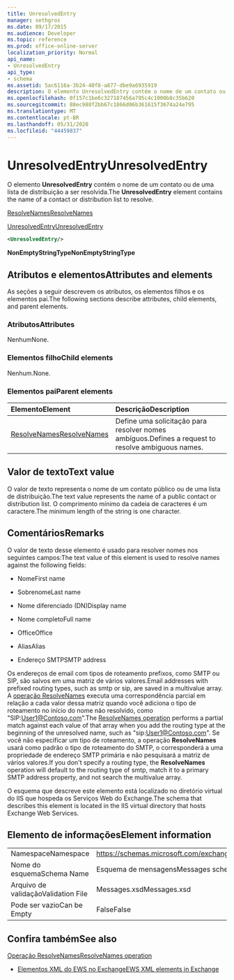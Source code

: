 ```yaml
---
title: UnresolvedEntry
manager: sethgros
ms.date: 09/17/2015
ms.audience: Developer
ms.topic: reference
ms.prod: office-online-server
localization_priority: Normal
api_name:
- UnresolvedEntry
api_type:
- schema
ms.assetid: 5ac6116a-3b24-40f8-a877-dbe9a6935919
description: O elemento UnresolvedEntry contém o nome de um contato ou de uma lista de distribuição a ser resolvida.
ms.openlocfilehash: 0f157c1be6c327187456a795c4c1000b8c35b620
ms.sourcegitcommit: 88ec988f2bb67c1866d06b361615f3674a24e795
ms.translationtype: MT
ms.contentlocale: pt-BR
ms.lasthandoff: 05/31/2020
ms.locfileid: "44459837"
---
```

# <a name="unresolvedentry"></a><span data-ttu-id="55294-103">UnresolvedEntry</span><span class="sxs-lookup"><span data-stu-id="55294-103">UnresolvedEntry</span></span>

<span data-ttu-id="55294-104">O elemento **UnresolvedEntry** contém o nome de um contato ou de uma lista de distribuição a ser resolvida.</span><span class="sxs-lookup"><span data-stu-id="55294-104">The **UnresolvedEntry** element contains the name of a contact or distribution list to resolve.</span></span> 
  
[<span data-ttu-id="55294-105">ResolveNames</span><span class="sxs-lookup"><span data-stu-id="55294-105">ResolveNames</span></span>](resolvenames.md)
  
[<span data-ttu-id="55294-106">UnresolvedEntry</span><span class="sxs-lookup"><span data-stu-id="55294-106">UnresolvedEntry</span></span>](unresolvedentry.md)
  
```xml
<UnresolvedEntry/>
```

 <span data-ttu-id="55294-107">**NonEmptyStringType**</span><span class="sxs-lookup"><span data-stu-id="55294-107">**NonEmptyStringType**</span></span>
## <a name="attributes-and-elements"></a><span data-ttu-id="55294-108">Atributos e elementos</span><span class="sxs-lookup"><span data-stu-id="55294-108">Attributes and elements</span></span>

<span data-ttu-id="55294-109">As seções a seguir descrevem os atributos, os elementos filhos e os elementos pai.</span><span class="sxs-lookup"><span data-stu-id="55294-109">The following sections describe attributes, child elements, and parent elements.</span></span>
  
### <a name="attributes"></a><span data-ttu-id="55294-110">Atributos</span><span class="sxs-lookup"><span data-stu-id="55294-110">Attributes</span></span>

<span data-ttu-id="55294-111">Nenhum</span><span class="sxs-lookup"><span data-stu-id="55294-111">None.</span></span>
  
### <a name="child-elements"></a><span data-ttu-id="55294-112">Elementos filho</span><span class="sxs-lookup"><span data-stu-id="55294-112">Child elements</span></span>

<span data-ttu-id="55294-113">Nenhum.</span><span class="sxs-lookup"><span data-stu-id="55294-113">None.</span></span>
  
### <a name="parent-elements"></a><span data-ttu-id="55294-114">Elementos pai</span><span class="sxs-lookup"><span data-stu-id="55294-114">Parent elements</span></span>

|<span data-ttu-id="55294-115">**Elemento**</span><span class="sxs-lookup"><span data-stu-id="55294-115">**Element**</span></span>|<span data-ttu-id="55294-116">**Descrição**</span><span class="sxs-lookup"><span data-stu-id="55294-116">**Description**</span></span>|
|:-----|:-----|
|[<span data-ttu-id="55294-117">ResolveNames</span><span class="sxs-lookup"><span data-stu-id="55294-117">ResolveNames</span></span>](resolvenames.md) <br/> |<span data-ttu-id="55294-118">Define uma solicitação para resolver nomes ambíguos.</span><span class="sxs-lookup"><span data-stu-id="55294-118">Defines a request to resolve ambiguous names.</span></span>  <br/> |
   
## <a name="text-value"></a><span data-ttu-id="55294-119">Valor de texto</span><span class="sxs-lookup"><span data-stu-id="55294-119">Text value</span></span>

<span data-ttu-id="55294-120">O valor de texto representa o nome de um contato público ou de uma lista de distribuição.</span><span class="sxs-lookup"><span data-stu-id="55294-120">The text value represents the name of a public contact or distribution list.</span></span> <span data-ttu-id="55294-121">O comprimento mínimo da cadeia de caracteres é um caractere.</span><span class="sxs-lookup"><span data-stu-id="55294-121">The minimum length of the string is one character.</span></span>
  
## <a name="remarks"></a><span data-ttu-id="55294-122">Comentários</span><span class="sxs-lookup"><span data-stu-id="55294-122">Remarks</span></span>

<span data-ttu-id="55294-123">O valor de texto desse elemento é usado para resolver nomes nos seguintes campos:</span><span class="sxs-lookup"><span data-stu-id="55294-123">The text value of this element is used to resolve names against the following fields:</span></span>
  
- <span data-ttu-id="55294-124">Nome</span><span class="sxs-lookup"><span data-stu-id="55294-124">First name</span></span>
    
- <span data-ttu-id="55294-125">Sobrenome</span><span class="sxs-lookup"><span data-stu-id="55294-125">Last name</span></span>
    
- <span data-ttu-id="55294-126">Nome diferenciado (DN)</span><span class="sxs-lookup"><span data-stu-id="55294-126">Display name</span></span>
    
- <span data-ttu-id="55294-127">Nome completo</span><span class="sxs-lookup"><span data-stu-id="55294-127">Full name</span></span>
    
- <span data-ttu-id="55294-128">Office</span><span class="sxs-lookup"><span data-stu-id="55294-128">Office</span></span>
    
- <span data-ttu-id="55294-129">Alias</span><span class="sxs-lookup"><span data-stu-id="55294-129">Alias</span></span>
    
- <span data-ttu-id="55294-130">Endereço SMTP</span><span class="sxs-lookup"><span data-stu-id="55294-130">SMTP address</span></span>
    
<span data-ttu-id="55294-131">Os endereços de email com tipos de roteamento prefixos, como SMTP ou SIP, são salvos em uma matriz de vários valores.</span><span class="sxs-lookup"><span data-stu-id="55294-131">Email addresses with prefixed routing types, such as smtp or sip, are saved in a multivalue array.</span></span> <span data-ttu-id="55294-132">A [operação ResolveNames](resolvenames-operation.md) executa uma correspondência parcial em relação a cada valor dessa matriz quando você adiciona o tipo de roteamento no início do nome não resolvido, como "SIP:User1@Contoso.com".</span><span class="sxs-lookup"><span data-stu-id="55294-132">The [ResolveNames operation](resolvenames-operation.md) performs a partial match against each value of that array when you add the routing type at the beginning of the unresolved name, such as "sip:User1@Contoso.com".</span></span> <span data-ttu-id="55294-133">Se você não especificar um tipo de roteamento, a operação **ResolveNames** usará como padrão o tipo de roteamento do SMTP, o corresponderá a uma propriedade de endereço SMTP primária e não pesquisará a matriz de vários valores.</span><span class="sxs-lookup"><span data-stu-id="55294-133">If you don't specify a routing type, the **ResolveNames** operation will default to the routing type of smtp, match it to a primary SMTP address property, and not search the multivalue array.</span></span> 
  
<span data-ttu-id="55294-134">O esquema que descreve este elemento está localizado no diretório virtual do IIS que hospeda os Serviços Web do Exchange.</span><span class="sxs-lookup"><span data-stu-id="55294-134">The schema that describes this element is located in the IIS virtual directory that hosts Exchange Web Services.</span></span>
  
## <a name="element-information"></a><span data-ttu-id="55294-135">Elemento de informações</span><span class="sxs-lookup"><span data-stu-id="55294-135">Element information</span></span>

|||
|:-----|:-----|
|<span data-ttu-id="55294-136">Namespace</span><span class="sxs-lookup"><span data-stu-id="55294-136">Namespace</span></span>  <br/> |https://schemas.microsoft.com/exchange/services/2006/messages  <br/> |
|<span data-ttu-id="55294-137">Nome do esquema</span><span class="sxs-lookup"><span data-stu-id="55294-137">Schema Name</span></span>  <br/> |<span data-ttu-id="55294-138">Esquema de mensagens</span><span class="sxs-lookup"><span data-stu-id="55294-138">Messages schema</span></span>  <br/> |
|<span data-ttu-id="55294-139">Arquivo de validação</span><span class="sxs-lookup"><span data-stu-id="55294-139">Validation File</span></span>  <br/> |<span data-ttu-id="55294-140">Messages.xsd</span><span class="sxs-lookup"><span data-stu-id="55294-140">Messages.xsd</span></span>  <br/> |
|<span data-ttu-id="55294-141">Pode ser vazio</span><span class="sxs-lookup"><span data-stu-id="55294-141">Can be Empty</span></span>  <br/> |<span data-ttu-id="55294-142">False</span><span class="sxs-lookup"><span data-stu-id="55294-142">False</span></span>  <br/> |
   
## <a name="see-also"></a><span data-ttu-id="55294-143">Confira também</span><span class="sxs-lookup"><span data-stu-id="55294-143">See also</span></span>



[<span data-ttu-id="55294-144">Operação ResolveNames</span><span class="sxs-lookup"><span data-stu-id="55294-144">ResolveNames operation</span></span>](resolvenames-operation.md)


- [<span data-ttu-id="55294-145">Elementos XML do EWS no Exchange</span><span class="sxs-lookup"><span data-stu-id="55294-145">EWS XML elements in Exchange</span></span>](ews-xml-elements-in-exchange.md)

